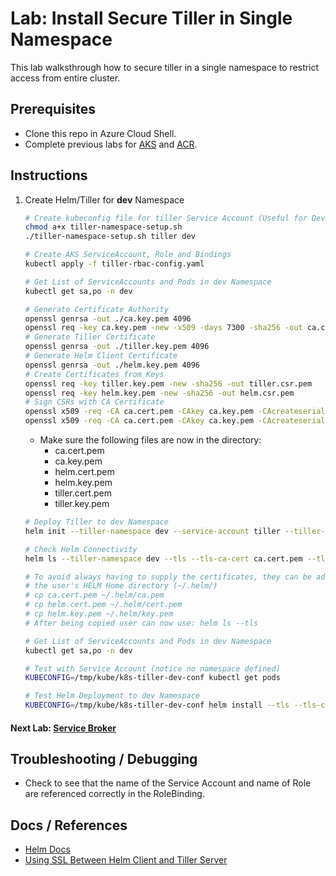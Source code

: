 # Lab: Install Secure Tiller in Single Namespace

This lab walksthrough how to secure tiller in a single namespace to restrict access from entire cluster.

## Prerequisites

* Clone this repo in Azure Cloud Shell.
* Complete previous labs for [AKS](../../create-aks-cluster/README.md) and [ACR](../../build-application/README.md).

## Instructions

1. Create Helm/Tiller for **dev** Namespace

    ```bash
    # Create kubeconfig file for tiller Service Account (Useful for DevOps)
    chmod a+x tiller-namespace-setup.sh
    ./tiller-namespace-setup.sh tiller dev

    # Create AKS ServiceAccount, Role and Bindings
    kubectl apply -f tiller-rbac-config.yaml

    # Get List of ServiceAccounts and Pods in dev Namespace
    kubectl get sa,po -n dev

    # Generate Certificate Authority
    openssl genrsa -out ./ca.key.pem 4096
    openssl req -key ca.key.pem -new -x509 -days 7300 -sha256 -out ca.cert.pem -extensions v3_ca -config openssl-with-ca.cnf
    # Generate Tiller Certificate
    openssl genrsa -out ./tiller.key.pem 4096
    # Generate Helm Client Certificate
    openssl genrsa -out ./helm.key.pem 4096
    # Create Certificates from Keys
    openssl req -key tiller.key.pem -new -sha256 -out tiller.csr.pem
    openssl req -key helm.key.pem -new -sha256 -out helm.csr.pem
    # Sign CSRs with CA Certificate
    openssl x509 -req -CA ca.cert.pem -CAkey ca.key.pem -CAcreateserial -in tiller.csr.pem -out tiller.cert.pem -days 365
    openssl x509 -req -CA ca.cert.pem -CAkey ca.key.pem -CAcreateserial -in helm.csr.pem -out helm.cert.pem  -days 365
    ```
    * Make sure the following files are now in the directory:
        * ca.cert.pem
        * ca.key.pem
        * helm.cert.pem
        * helm.key.pem
        * tiller.cert.pem
        * tiller.key.pem

    ```bash
    # Deploy Tiller to dev Namespace
    helm init --tiller-namespace dev --service-account tiller --tiller-tls --tiller-tls-cert ./tiller.cert.pem --tiller-tls-key ./tiller.key.pem --tiller-tls-verify --tls-ca-cert ca.cert.pem

    # Check Helm Connectivity
    helm ls --tiller-namespace dev --tls --tls-ca-cert ca.cert.pem --tls-cert helm.cert.pem --tls-key helm.key.pem

    # To avoid always having to supply the certificates, they can be added to
    # the user's HELM Home directory (~/.helm/)
    # cp ca.cert.pem ~/.helm/ca.pem
    # cp helm.cert.pem ~/.helm/cert.pem
    # cp helm.key.pem ~/.helm/key.pem
    # After being copied user can now use: helm ls --tls

    # Get List of ServiceAccounts and Pods in dev Namespace
    kubectl get sa,po -n dev

    # Test with Service Account (notice no namespace defined)
    KUBECONFIG=/tmp/kube/k8s-tiller-dev-conf kubectl get pods

    # Test Helm Deployment to dev Namespace
    KUBECONFIG=/tmp/kube/k8s-tiller-dev-conf helm install --tls --tls-ca-cert ca.cert.pem --tls-cert helm.cert.pem --tls-key helm.key.pem --namespace dev stable/mysql --tiller-namespace dev
    ```

#### Next Lab: [Service Broker](labs/service-broker/README.md)

## Troubleshooting / Debugging

* Check to see that the name of the Service Account and name of Role are referenced correctly in the RoleBinding.

## Docs / References

* [Helm Docs](https://docs.helm.sh)
* [Using SSL Between Helm Client and Tiller Server](https://docs.helm.sh/using_helm/#using-ssl-between-helm-and-tiller)